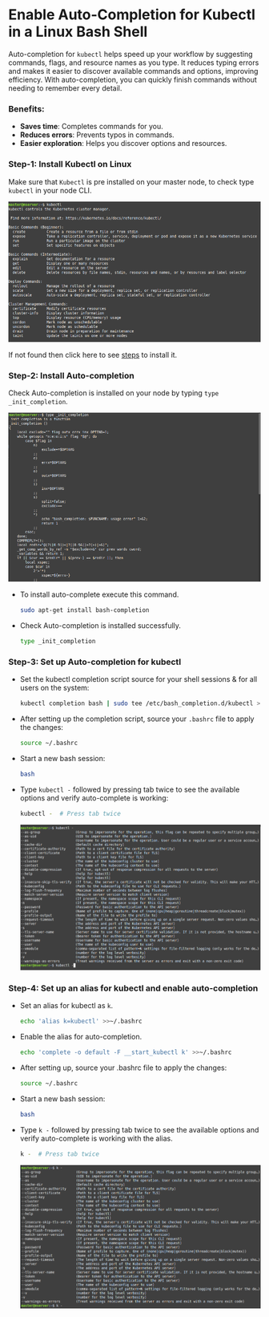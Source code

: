 # Enable Auto-Completion for Kubectl in a Linux Bash Shell

Auto-completion for `kubectl` helps speed up your workflow by suggesting commands, flags, and resource names as you type. 
It reduces typing errors and makes it easier to discover available commands and options, improving efficiency. With auto-completion, you can quickly finish commands without needing to remember every detail.

### Benefits:
- **Saves time**: Completes commands for you.
- **Reduces errors**: Prevents typos in commands.
- **Easier exploration**: Helps you discover options and resources.

### Step-1:  Install Kubectl on Linux   

  Make sure that `Kubectl` is pre installed on your master node, to check type `kubectl` in your node CLI. 
  
  ![4](auto-3.png)
  
  
  If not found then click here to see [steps](https://github.com/Tariq-Mehmood-Malik/Kubernetes-Cluster-Creation/tree/main?tab=readme-ov-file#installing-kubeadm-kubelet-and-kubectl) to install it.


### Step-2:  Install Auto-completion   

  Check Auto-completion is installed on your node by typing `type _init_completion`. 
  
  ![1](auto-0.png)
  
  
  - To install auto-complete execute this command.
    
    ```bash
    sudo apt-get install bash-completion
    ```
    
  - Check Auto-completion is installed successfully.
    
    ```bash
    type _init_completion
    ```

### Step-3:  Set up Auto-completion for kubectl   

  - Set the kubectl completion script source for your shell sessions & for all users on the system:
    
    ```bash
    kubectl completion bash | sudo tee /etc/bash_completion.d/kubectl > /dev/null
    ```

  - After setting up the completion script, source your `.bashrc` file to apply the changes:
    
    ```bash
    source ~/.bashrc
    ```

  - Start a new bash session:
    
    ```bash
    bash
    ```
    
  - Type `kubectl -` followed by pressing tab twice to see the available options and verify auto-complete is working:
    
    ```bash
    kubectl -  # Press tab twice
    ```

    ![2](auto-1.png)

 

### Step-4: Set up an alias for kubectl and enable auto-completion 

  - Set an alias for kubectl as `k`.
    
    ```bash
    echo 'alias k=kubectl' >>~/.bashrc
    ```
    
  - Enable the alias for auto-completion.
    
    ```bash
    echo 'complete -o default -F __start_kubectl k' >>~/.bashrc
    ```

  - After setting up, source your .bashrc file to apply the changes:
    
    ```bash
    source ~/.bashrc
    ```

  - Start a new bash session:
    
    ```bash
    bash
    ```

  - Type `k -` followed by pressing tab twice to see the available options and verify auto-complete is working with the alias.
    
    ```bash
    k -  # Press tab twice
    ```

  
    ![3](auto-2.png)
 
